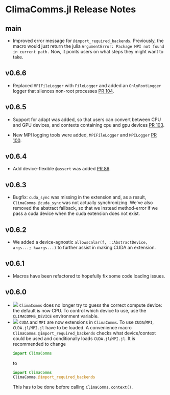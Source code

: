 ClimaComms.jl Release Notes
========================

main
-------

- Improved error message for `@import_required_backends`. Previously, the macro
  would just return the julia `ArgumentError: Package MPI not found in current
  path.` Now, it points users on what steps they might want to take.

v0.6.6
-------
- Replaced `MPIFileLogger` with `FileLogger` and added an `OnlyRootLogger` logger that silences non-root processes [PR 104](https://github.com/CliMA/ClimaComms.jl/pull/104).

v0.6.5
-------

- Support for adapt was added, so that users can convert between CPU and GPU
  devices, and contexts containing cpu and gpu devices [PR 103](https://github.com/CliMA/ClimaComms.jl/pull/103).

- New MPI logging tools were added, `MPIFileLogger` and `MPILogger` [PR 100](https://github.com/CliMA/ClimaComms.jl/pull/100).


v0.6.4
-------

- Add device-flexible `@assert` was added [PR 86](https://github.com/CliMA/ClimaComms.jl/pull/86).

v0.6.3
-------

- Bugfix: `cuda_sync` was missing in the extension and, as a result, `ClimaComms.@cuda_sync` was not actually synchronizing. We've also removed the abstract fallback, so that we instead method-error if we pass a cuda device when the cuda extension does not exist.

v0.6.2
-------

- We added a device-agnostic `allowscalar(f, ::AbstractDevice, args...; kwargs...)` to further assist in making CUDA an extension.

v0.6.1
-------

- Macros have been refactored to hopefully fix some code loading issues.

v0.6.0
-------

- ![][badge-💥breaking] `ClimaComms` does no longer try to guess the correct
  compute device: the default is now CPU. To control which device to use,
  use the `CLIMACOMMS_DEVICE` environment variable.
- ![][badge-💥breaking] `CUDA` and `MPI` are now extensions in `ClimaComms`. To
  use `CUDA`/`MPI`, `CUDA.jl`/`MPI.jl` have to be loaded. A convenience macro
  `ClimaComms.@import_required_backends` checks what device/context could be
  used and conditionally loads `CUDA.jl`/`MPI.jl`. It is recommended to change
  ```julia
  import ClimaComms
  ```
  to 
  ```julia
  import ClimaComms
  ClimaComms.@import_required_backends
  ```
  This has to be done before calling `ClimaComms.context()`.

[badge-💥breaking]: https://img.shields.io/badge/💥BREAKING-red.svg
